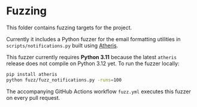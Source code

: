 # Fuzzing

This folder contains fuzzing targets for the project.

Currently it includes a Python fuzzer for the email formatting utilities in `scripts/notifications.py` built using [Atheris](https://github.com/google/atheris).

This fuzzer currently requires **Python 3.11** because the latest
`atheris` release does not compile on Python 3.12 yet. To run the
fuzzer locally:

```bash
pip install atheris
python fuzz/fuzz_notifications.py -runs=100
```

The accompanying GitHub Actions workflow `fuzz.yml` executes this fuzzer on every pull request.
